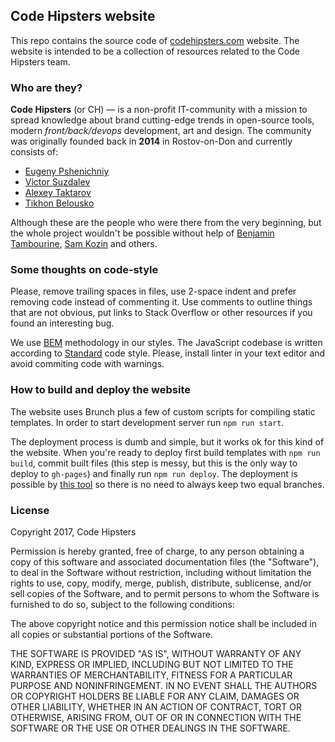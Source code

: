 Code Hipsters website
---------------------
This repo contains the source code of [codehipsters.com](http://codehipsters.com) website.
The website is intended to be a collection of resources related to the Code Hipsters team.

### Who are they?
**Code Hipsters** (or CH) — is a non-profit IT-community with a mission to spread knowledge about brand cutting-edge trends in
open-source tools, modern *front/back/devops* development, art and design. The community was originally founded back in **2014** in 
Rostov-on-Don and currently consists of:

  * [Eugeny Pshenichniy](https://github.com/ujenjt)
  * [Victor Suzdalev](https://github.com/kadmil)
  * [Alexey Taktarov](https://github.com/molefrog)
  * [Tikhon Belousko](https://github.com/dazzz)

Although these are the people who were there from the very beginning, but the whole project wouldn't be possible without 
help of [Benjamin Tambourine](https://github.com/vtambourine), [Sam Kozin](https://github.com/skozin) and others.

### Some thoughts on code-style
Please, remove trailing spaces in files, use 2-space indent and prefer removing code instead of commenting it. 
Use comments to outline things that are not obvious, put links to Stack Overflow or other resources if you 
found an interesting bug.

We use [BEM](http://getbem.com/) methodology in our styles. The JavaScript codebase is written according to [Standard](http://standardjs.com/) code style. Please, install linter in your text editor and avoid commiting code with warnings.

### How to build and deploy the website
The website uses Brunch plus a few of custom scripts for compiling static templates. In order to start development
server run `npm run start`.

The deployment process is dumb and simple, but it works ok for this kind of the website. When you're ready to deploy first build templates with `npm run build`, commit built files (this step is messy, but
this is the only way to deploy to `gh-pages`) and finally run `npm run deploy`. The deployment is possible by [this tool](https://www.npmjs.com/package/gh-pages-deploy) so there is no need to always keep two equal branches. 

### License
Copyright 2017, Code Hipsters

Permission is hereby granted, free of charge, to any person obtaining a copy of this software and associated documentation files (the "Software"), to deal in the Software without restriction, including without limitation the rights to use, copy, modify, merge, publish, distribute, sublicense, and/or sell copies of the Software, and to permit persons to whom the Software is furnished to do so, subject to the following conditions:

The above copyright notice and this permission notice shall be included in all copies or substantial portions of the Software.

THE SOFTWARE IS PROVIDED "AS IS", WITHOUT WARRANTY OF ANY KIND, EXPRESS OR IMPLIED, INCLUDING BUT NOT LIMITED TO THE WARRANTIES OF MERCHANTABILITY, FITNESS FOR A PARTICULAR PURPOSE AND NONINFRINGEMENT. IN NO EVENT SHALL THE AUTHORS OR COPYRIGHT HOLDERS BE LIABLE FOR ANY CLAIM, DAMAGES OR OTHER LIABILITY, WHETHER IN AN ACTION OF CONTRACT, TORT OR OTHERWISE, ARISING FROM, OUT OF OR IN CONNECTION WITH THE SOFTWARE OR THE USE OR OTHER DEALINGS IN THE SOFTWARE.
